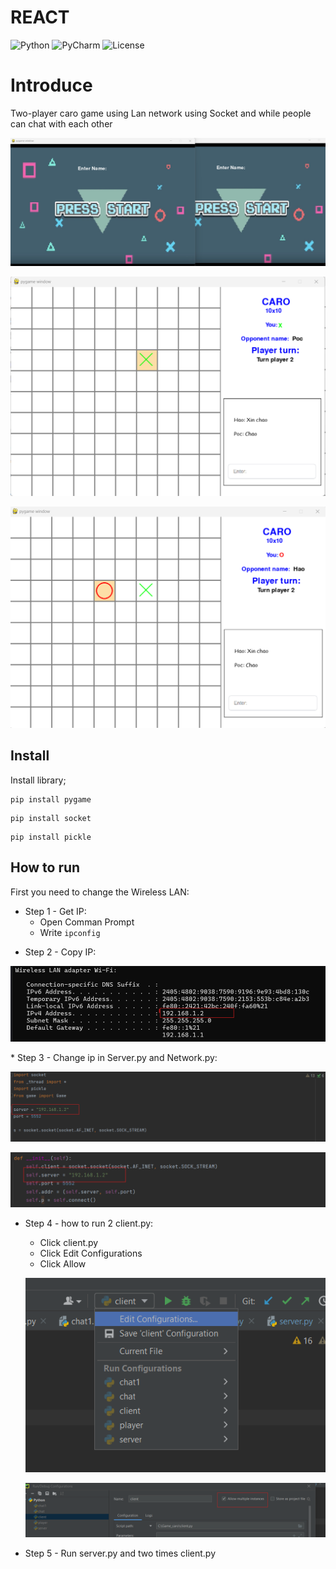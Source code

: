 # REACT

![Python](https://img.shields.io/badge/Python-3.12.1-3776AB?style=for-the-badge&logo=python) ![PyCharm](https://img.shields.io/badge/PyCharm-2022.3.3-3776AB?style=for-the-badge&logo=pycharm) ![License](https://img.shields.io/badge/LICENSE-MIT-3776AB?style=for-the-badge)

# Introduce

Two-player caro game using Lan network using Socket and while people can chat with each other

<p align="center"> <img src="img/p1.png"/> </p>

<p align="center"> <img src="img/p2.png"/> </p>

<p align="center"> <img src="img/p3.png"/> </p>

## Install

Install library;

```
pip install pygame
```

```
pip install socket
```

```
pip install pickle
```

## How to run

First you need to change the Wireless LAN:

- Step 1 - Get IP:
  - Open Comman Prompt
  - Write `ipconfig                  `

* Step 2 - Copy IP:
<p align="center"> <img src="img/ipcf.png"/>
 </p>
* Step 3 - Change ip in Server.py and Network.py:
   <p align="center"> <img src="img/server.png"/>
    </p>
    <p align="center"> <img src="img/netword.png"/>
    </p>

* Step 4 - how to run 2 client.py:
  - Click client.py
  - Click Edit Configurations
  - Click Allow
  <p align="center"> <img src="img/run.png"/> </p>
  
    <p align="center"> <img src="img/run2.png"/>
  </p>
* Step 5 - Run server.py and two times client.py
